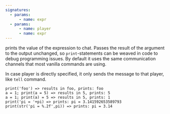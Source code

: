 ```yaml
---
signatures:
  - params:
      - name: expr
  - params:
      - name: player
      - name: expr
---
```


prints the value of the expression to chat. Passes the result of the argument to
the output unchanged, so `print`-statements can be weaved in code to debug
programming issues. By default it uses the same communication channels that most
vanilla commands are using.

In case player is directly specified, it only sends the message to that player,
like `tell` command.

```scarpet
print('foo') => results in foo, prints: foo
a = 1; print(a = 5) => results in 5, prints: 5
a = 1; print(a) = 5 => results in 5, prints: 1
print('pi = '+pi) => prints: pi = 3.141592653589793
print(str('pi = %.2f',pi)) => prints: pi = 3.14
```
